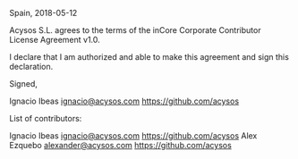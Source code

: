 Spain, 2018-05-12

Acysos S.L. agrees to the terms of the inCore Corporate Contributor License
Agreement v1.0.

I declare that I am authorized and able to make this agreement and sign this
declaration.

Signed,

Ignacio Ibeas ignacio@acysos.com https://github.com/acysos

List of contributors:

Ignacio Ibeas ignacio@acysos.com https://github.com/acysos
Alex Ezquebo alexander@acysos.com https://github.com/acysos

